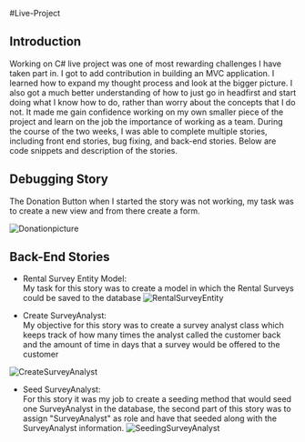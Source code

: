 

#Live-Project

## Introduction 
Working on C# live project was one of most rewarding challenges I have taken part in. I got to add contribution in building an MVC application. I learned how to expand my thought process and look at the bigger picture. I also got a much better understanding of how to just go in headfirst and start doing what I know how to do, rather than worry about the concepts that I do not. It made me gain confidence working on my own smaller piece of the project and learn on the job the importance of working as a team. During the course of the two weeks, I was able to complete multiple stories, including front end stories, bug fixing, and back-end stories. 
Below are code snippets and description of the stories.

## Debugging Story
The Donation Button when I started the story was not working, my task was to create a new view and from there create a form. 

![Donationpicture](https://user-images.githubusercontent.com/73006452/117030745-8bdd4100-acc5-11eb-969e-b8287dd4f502.png)

## Back-End Stories
* Rental Survey Entity Model:<br>
My task for this story was to create a model in which the Rental Surveys could be saved to the database
![RentalSurveyEntity](https://user-images.githubusercontent.com/73006452/117033906-70276a00-acc8-11eb-99de-9559c4ea3c46.png)

* Create SurveyAnalyst:<br>
My objective for this story was to create a survey analyst class which keeps track of how many times the analyst called the customer back and the amount of time in days that a survey would be offered to the customer

![CreateSurveyAnalyst](https://user-images.githubusercontent.com/73006452/117035194-a5808780-acc9-11eb-89a7-6d5b881aa8f7.png)

* Seed SurveyAnalyst:<br>
For this story it was my job to create a seeding method that would seed one SurveyAnalyst in the database, the second part of this story was to assign "SurveyAnalyst" as role and have that seeded along with the SurveyAnalyst information.
![SeedingSurveyAnalyst](https://user-images.githubusercontent.com/73006452/117035239-b29d7680-acc9-11eb-86f2-cbb5cf3bfbcc.png)


